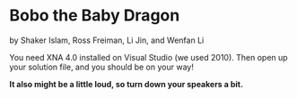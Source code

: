 Bobo the Baby Dragon
====================
by Shaker Islam, Ross Freiman, Li Jin, and Wenfan Li


You need XNA 4.0 installed on Visual Studio (we used 2010). Then open up your solution file, and you should be on your way!

__It also might be a little loud, so turn down your speakers a bit.__